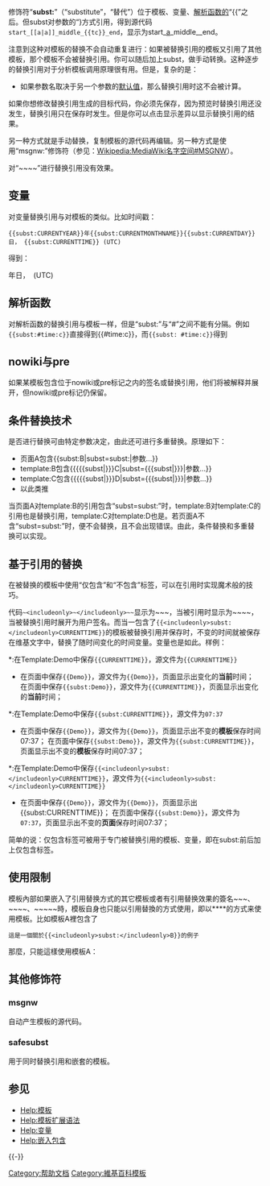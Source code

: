 修饰符“**subst:**”（“substitute”，“替代”）位于模板、变量、[解析函数的](https://zh.wikipedia.org/wiki/Help:模板扩展语法 "wikilink")“{{”之后。但subst对参数的“}</nowiki></code>方式引用，得到源代码`start_[[a|a]]_middle_{{tc}}_end`，显示为start_[a](https://zh.wikipedia.org/wiki/a "wikilink")_middle__end。

注意到这种对模板的替换不会自动重复进行：如果被替换引用的模板又引用了其他模板，那个模板不会被替换引用。你可以随后加上subst，做手动转换。这种逐步的替换引用对于分析模板调用原理很有用。但是，复杂的是：

  - 如果参数名取决于另一个参数的[默认值](https://zh.wikipedia.org/wiki/Help:默认参数 "wikilink")，那么替换引用时这不会被计算。

如果你想修改替换引用生成的目标代码，你必须先保存，因为预览时替换引用还没发生，替换引用只在保存时发生。但是你可以点击显示差异以显示替换引用的结果。

另一种方式就是手动替换，复制模板的源代码再编辑。另一种方式是使用“msgnw:”修饰符（参见：[Wikipedia:MediaWiki名字空间\#MSGNW](https://zh.wikipedia.org/wiki/Wikipedia:MediaWiki名字空间#MSGNW "wikilink")）。

对“\~\~\~\~”进行替换引用没有效果。

## 变量

对变量替换引用与对模板的类似。比如时间戳：

    {{subst:CURRENTYEAR}}年{{subst:CURRENTMONTHNAME}}{{subst:CURRENTDAY}}日， {{subst:CURRENTTIME}} (UTC)

得到：

年日，  (UTC)

## 解析函数

对解析函数的替换引用与模板一样，但是“subst:”与“\#”之间不能有分隔。例如`{{subst:#time:c}}`直接得到{{\#time:c}}，而`{{subst:
#time:c}}`得到

## nowiki与pre

如果某模板包含位于nowiki或pre标记之内的签名或替换引用，他们将被解释并展开，但nowiki或pre标记仍保留。

## 条件替换技术

是否进行替换可由特定参数决定，由此还可进行多重替换。原理如下：

  - 页面A包含{{subst:B|subst=subst:|参数...}}
  - template:B包含{{{{{subst|}}}C|subst={{{subst|}}}|参数...}}
  - template:C包含{{{{{subst|}}}D|subst={{{subst|}}}|参数...}}
  - 以此类推

当页面A对template:B的引用包含“subst=subst:”时，template:B对template:C的引用也是替换引用，template:C对template:D也是。若页面A不含“subst=subst:”时，便不会替换，且不会出现错误。由此，条件替换和多重替换可以实现。

## 基于引用的替换

在被替换的模板中使用“仅包含”和“不包含”标签，可以在引用时实现魔术般的技巧。

代码`~<includeonly>~</includeonly>~~`显示为\~\~\~，当被引用时显示为\~\~\~\~，当被替换引用时展开为用户签名。而当一包含了`{{<includeonly>subst:</includeonly>CURRENTTIME}}`的模板被替换引用并保存时，不变的时间就被保存在维基文字中，替换了随时间变化的时间变量。变量也是如此。样例：

\*:在Template:Demo中保存`{{CURRENTTIME}}`，源文件为`{{CURRENTTIME}}`

  -
    在页面中保存`{{Demo}}`，源文件为`{{Demo}}`，页面显示出变化的**当前**时间；
    在页面中保存`{{subst:Demo}}`，源文件为`{{CURRENTTIME}}`，页面显示出变化的**当前**时间；

\*:在Template:Demo中保存`{{subst:CURRENTTIME}}`，源文件为`07:37`

  -
    在页面中保存`{{Demo}}`，源文件为`{{Demo}}`，页面显示出不变的**模板**保存时间07:37；
    在页面中保存`{{subst:Demo}}`，源文件为`{{subst:CURRENTTIME}}`，页面显示出不变的**模板**保存时间07:37；

\*:在Template:Demo中保存`{{<includeonly>subst:</includeonly>CURRENTTIME}}`，源文件为`{{<includeonly>subst:</includeonly>CURRENTTIME}}`

  -
    在页面中保存`{{Demo}}`，源文件为`{{Demo}}`，页面显示出{{subst:CURRENTTIME}}；
    在页面中保存`{{subst:Demo}}`，源文件为`07:37`，页面显示出不变的**页面**保存时间07:37；

简单的说：仅包含标签可被用于专门被替换引用的模板、变量，即在subst:前后加上仅包含标签。

## 使用限制

模板內部如果嵌入了引用替换方式的其它模板或者有引用替换效果的簽名\~\~\~、\~\~\~\~、\~\~\~\~\~時，模板自身也只能以引用替換的方式使用，即以****的方式来使用模板。比如模板A裡包含了

`這是一個關於{{<includeonly>subst:</includeonly>B}}的例子`

那麼，只能這樣使用模板A：

## 其他修饰符

### msgnw

自动产生模板的源代码。

### safesubst

用于同时替换引用和嵌套的模板。

## 参见

  - [Help:模板](https://zh.wikipedia.org/wiki/Help:模板 "wikilink")
  - [Help:模板扩展语法](https://zh.wikipedia.org/wiki/Help:模板扩展语法 "wikilink")
  - [Help:变量](https://zh.wikipedia.org/wiki/Help:变量 "wikilink")
  - [Help:嵌入包含](https://zh.wikipedia.org/wiki/Help:嵌入包含 "wikilink")

{{-}}

[Category:帮助文档](https://zh.wikipedia.org/wiki/Category:帮助文档 "wikilink")
[Category:維基百科模板](https://zh.wikipedia.org/wiki/Category:維基百科模板 "wikilink")